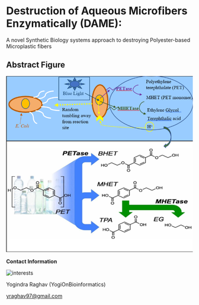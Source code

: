 # Destruction of Aqueous Microfibers Enzymatically (DAME): 

A novel Synthetic Biology systems approach to destroying Polyester-based Microplastic fibers


## Abstract Figure 

![Abstract Figure](https://raw.githubusercontent.com/YogiOnBioinformatics/DAME-Destruction-of-Aqueous-Microfibers-Enzymatically/master/Abstract_Figure.png)

**Contact Information** 

![interests](https://avatars1.githubusercontent.com/u/38919947?s=400&u=49ab1365a14fac78a91e425efd583f7a2bcb3e25&v=4)

Yogindra Raghav (YogiOnBioinformatics) 

yraghav97@gmail.com

